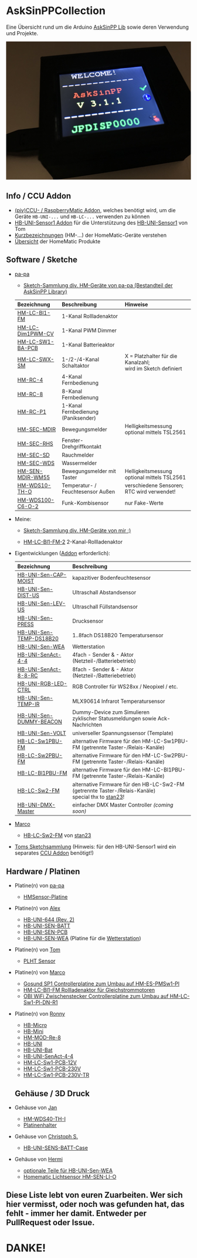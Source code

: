 # AskSinPPCollection
Eine Übersicht rund um die Arduino [AskSinPP Lib](https://github.com/pa-pa/AskSinPP/tree/master/examples) sowie deren Verwendung und Projekte.

![topimg](IMG_8916.jpg)

## Info / CCU Addon
- [(piv)CCU- / RaspberryMatic Addon](https://github.com/jp112sdl/JP-HB-Devices-addon), welches benötigt wird, um die Geräte `HB-UNI-...` und `HB-LC-...` verwenden zu können
- [HB-UNI-Sensor1 Addon](https://github.com/TomMajor/AskSinPP_Examples/tree/master/HB-UNI-Sensor1/CCU_RM) für die Unterstützung des [HB-UNI-Sensor1](https://github.com/TomMajor/AskSinPP_Examples/tree/master/HB-UNI-Sensor1) von Tom
- [Kurzbezeichnungen](https://wiki.fhem.de/wiki/HomeMatic_Namen_verstehen) (HM-...) der HomeMatic-Geräte verstehen
- [Übersicht](https://wiki.fhem.de/wiki/Homematic-Ger%C3%A4te%C3%BCbersicht) der HomeMatic Produkte

## Software / Sketche
- [pa-pa](https://github.com/pa-pa/AskSinPP)
  - [Sketch-Sammlung div. HM-Geräte von pa-pa (Bestandteil der AskSinPP Library)](https://github.com/pa-pa/AskSinPP/tree/master/examples) 
  
  | Bezeichnung        | Beschreibung           | Hinweise  |
  | ------------- |-------------|-----|
  | [HM-LC-Bl1-FM](https://github.com/pa-pa/AskSinPP/blob/master/examples/HM-LC-Bl1-FM/HM-LC-Bl1-FM.ino) | 1-Kanal Rollladenaktor | |
  | [HM-LC-Dim1PWM-CV](https://github.com/pa-pa/AskSinPP/blob/master/examples/HM-LC-Dim1PWM-CV/HM-LC-Dim1PWM-CV.ino) | 1-Kanal PWM Dimmer | |
  | [HM-LC-SW1-BA-PCB](https://github.com/pa-pa/AskSinPP/blob/master/examples/HM-LC-SW1-BA-PCB/HM-LC-SW1-BA-PCB.ino) | 1-Kanal Batterieaktor | |
  | [HM-LC-SWX-SM](https://github.com/pa-pa/AskSinPP/blob/master/examples/HM-LC-SWX-SM/HM-LC-SWX-SM.ino) | 1-/2-/4-Kanal Schaltaktor | X = Platzhalter für die Kanalzahl;<br/>wird im Sketch definiert |
  | [HM-RC-4](https://github.com/pa-pa/AskSinPP/blob/master/examples/HM-RC-4/HM-RC-4.ino) | 4-Kanal Fernbedienung | |
  | [HM-RC-8](https://github.com/pa-pa/AskSinPP/blob/master/examples/HM-RC-8/HM-RC-8.ino) | 8-Kanal Fernbedienung | |
  | [HM-RC-P1](https://github.com/pa-pa/AskSinPP/blob/master/examples/HM-RC-P1/HM-RC-P1.ino) | 1-Kanal Fernbedienung (Paniksender) | |
  | [HM-SEC-MDIR](https://github.com/pa-pa/AskSinPP/blob/master/examples/HM-SEC-MDIR/HM-SEC-MDIR.ino) | Bewegungsmelder | Helligkeitsmessung optional mittels TSL2561 |
  | [HM-SEC-RHS](https://github.com/pa-pa/AskSinPP/blob/master/examples/HM-SEC-RHS/HM-SEC-RHS.ino) | Fenster-Drehgriffkontakt | |
  | [HM-SEC-SD](https://github.com/pa-pa/AskSinPP/blob/master/examples/HM-SEC-SD/HM-SEC-SD.ino) | Rauchmelder | |
  | [HM-SEC-WDS](https://github.com/pa-pa/AskSinPP/blob/master/examples/HM-SEC-WDS/HM-SEC-WDS.ino) | Wassermelder | |
  | [HM-SEN-MDIR-WM55](https://github.com/pa-pa/AskSinPP/blob/master/examples/HM-SEN-MDIR-WM55/HM-SEN-MDIR-WM55.ino) | Bewegungsmelder mit Taster | Helligkeitsmessung optional mittels TSL2561 |
  | [HM-WDS10-TH-O](https://github.com/pa-pa/AskSinPP/blob/master/examples/HM-WDS10-TH-O/HM-WDS10-TH-O.ino) | Temperatur- / Feuchtesensor Außen | verschiedene Sensoren;<br/>RTC wird verwendet! |
  | [HM-WDS100-C6-O-2](https://github.com/pa-pa/AskSinPP/blob/master/examples/HM-WDS100-C6-O-2/HM-WDS100-C6-O-2.ino) | Funk-Kombisensor | nur Fake-Werte |
- Meine:
  - [Sketch-Sammlung div. HM-Geräte von mir :)](https://github.com/jp112sdl/Beispiel_AskSinPP/tree/master/examples)
  
  - [HM-LC-Bl1-FM-2](https://github.com/jp112sdl/HM-LC-Bl1-FM-2) 2-Kanal-Rollladenaktor

- Eigentwicklungen ([Addon](https://github.com/jp112sdl/JP-HB-Devices-addon) erforderlich):

  | Bezeichnung | Beschreibung |
  | ------------- |-----|
  | [HB-UNI-Sen-CAP-MOIST](https://github.com/jp112sdl/HB-UNI-Sen-CAP-MOIST) | kapazitiver Bodenfeuchtesensor |
  | [HB-UNI-Sen-DIST-US](https://github.com/jp112sdl/HB-UNI-Sen-DIST-US) | Ultraschall Abstandsensor |
  | [HB-UNI-Sen-LEV-US](https://github.com/jp112sdl/HB-UNI-Sen-LEV-US) | Ultraschall Füllstandsensor |
  | [HB-UNI-Sen-PRESS](https://github.com/jp112sdl/HB-UNI-Sen-PRESS) | Drucksensor |
  | [HB-UNI-Sen-TEMP-DS18B20](https://github.com/jp112sdl/HB-UNI-Sen-TEMP-DS18B20) | 1..8fach DS18B20 Temperatursensor |
  | [HB-UNI-Sen-WEA](https://github.com/jp112sdl/HB-UNI-Sen-WEA) | Wetterstation |
  | [HB-UNI-SenAct-4-4](https://github.com/jp112sdl/HB-UNI-SenAct-4-4) | 4fach - Sender & - Aktor (Netzteil-/Batteriebetrieb) |
  | [HB-UNI-SenAct-8-8-RC](https://github.com/jp112sdl/HB-UNI-SenAct-8-8-RC) | 8fach - Sender & - Aktor (Netzteil-/Batteriebetrieb) |
  | [HB-UNI-RGB-LED-CTRL](https://github.com/jp112sdl/HB-UNI-RGB-LED-CTRL) | RGB Controller für WS28xx / Neopixel / etc. |
  | [HB-UNI-Sen-TEMP-IR](https://github.com/jp112sdl/HB-UNI-Sen-TEMP-IR) | MLX90614 Infrarot Temperatursensor |
  | [HB-UNI-Sen-DUMMY-BEACON](https://github.com/jp112sdl/HB-UNI-Sen-DUMMY-BEACON) | Dummy-Device zum Simulieren<br>zyklischer Statusmeldungen sowie Ack-Nachrichten |
  | [HB-UNI-Sen-VOLT](https://github.com/jp112sdl/HB-UNI-Sen-VOLT) | universeller Spannungssensor (Template) |
  | [HB-LC-Sw1PBU-FM](https://github.com/jp112sdl/Beispiel_AskSinPP/tree/master/examples/HB-LC-Sw1PBU-FM) | alternative Firmware für den HM-LC-Sw1PBU-FM (getrennte Taster-/Relais-Kanäle) |
  | [HB-LC-Sw2PBU-FM](https://github.com/jp112sdl/Beispiel_AskSinPP/tree/master/examples/HB-LC-Sw2PBU-FM) | alternative Firmware für den HM-LC-Sw2PBU-FM (getrennte Taster-/Relais-Kanäle) |
  | [HB-LC-Bl1PBU-FM](https://github.com/jp112sdl/Beispiel_AskSinPP/tree/master/examples/HB-LC-Bl1PBU-FM) | alternative Firmware für den HM-LC-Bl1PBU-FM (getrennte Taster-/Relais-Kanäle) |
  | [HB-LC-Sw2-FM](https://github.com/stan23/HB-LC-Sw2-FM) | alternative Firmware für den HB-LC-Sw2-FM (getrennte Taster-/Relais-Kanäle)<br/>special thx to [stan23](https://github.com/stan23)! |
  | [HB-UNI-DMX-Master](https://github.com/jp112sdl/HB-UNI-DMX-Master) | einfacher DMX Master Controller _(coming soon)_ |

- [Marco](https://github.com/stan23)
  - [HB-LC-Sw2-FM](https://github.com/stan23/HB-LC-Sw2-FM) von [stan23](https://github.com/stan23)
- [Toms Sketchsammlung](https://github.com/TomMajor/AskSinPP_Examples) (Hinweis: für den HB-UNI-Sensor1 wird ein separates [CCU Addon](https://github.com/TomMajor/AskSinPP_Examples/tree/master/HB-UNI-Sensor1/CCU_RM) benötigt!)


## Hardware / Platinen
- Platine(n) von [pa-pa](https://github.com/pa-pa)
  - [HMSensor-Platine](https://github.com/pa-pa/HMSensor)

- Platine(n) von [Alex](https://github.com/alexreinert)
  - [HB-UNI-644 (Rev. 2)](https://github.com/alexreinert/PCB#hb-uni-644-rev-2) 
  - [HB-UNI-SEN-BATT](https://github.com/alexreinert/PCB#hb-uni-sen-batt) 
  - [HB-UNI-SEN-PCB](https://github.com/alexreinert/PCB#hb-uni-sen-pcb) 
  - [HB-UNI-SEN-WEA](https://github.com/alexreinert/PCB#hb-uni-sen-wea) (Platine für die [Wetterstation](https://github.com/jp112sdl/HB-UNI-Sen-WEA/tree/master))

- Platine(n) von [Tom](https://github.com/TomMajor)
  - [PLHT Sensor](https://github.com/TomMajor/AskSinPP_Examples/tree/master/PCB/Sensor_PLHT)

- Platine(n) von [Marco](https://github.com/stan23)
  - [Gosund SP1 Controllerplatine zum Umbau auf HM-ES-PMSw1-Pl](https://github.com/stan23/HM-ES-PMSw1-Pl_GosundSP1)
  - [HM-LC-Bl1-FM Rollladenaktor für Gleichstrommotoren](https://github.com/stan23/HM-LC-Bl1-FM-DC)
  - [OBI WiFi Zwischenstecker Controllerplatine zum Umbau auf HM-LC-Sw1-Pl-DN-R1](https://github.com/stan23/HM-LC-Sw1-Pl-DN-R1_OBI)
  
- Platine(n) von [Ronny](https://github.com/ronnythomas)
  - [HB-Micro](https://github.com/ronnythomas/HB-Micro)
  - [HB-Mini](https://github.com/ronnythomas/HB-Mini)
  - [HM-MOD-Re-8](https://github.com/ronnythomas/HM-MOD-Re-8)
  - [HB-UNI](https://github.com/ronnythomas/HB-UNI)
  - [HB-UNI-Bat](https://github.com/ronnythomas/HB-UNI-Bat)
  - [HB-UNI-SenAct-4-4](https://github.com/ronnythomas/HB-UNI-SenAct-4-4)
  - [HM-LC-Sw1-PCB-12V](https://github.com/ronnythomas/HM-LC-Sw1-PCB-12V)
  - [HM-LC-Sw1-PCB-230V](https://github.com/ronnythomas/HM-LC-Sw1-PCB-230V)
  - [HM-LC-Sw1-PCB-230V-TR](https://github.com/ronnythomas/HM-LC-Sw1-PCB-230V-TR)
  
  ## Gehäuse / 3D Druck
- Gehäuse von [Jan](https://www.thingiverse.com/Schmelzerboy)
  - [HM-WDS40-TH-I](https://www.thingiverse.com/thing:3184336)
  - [Platinenhalter](https://www.thingiverse.com/thing:3158997)
- Gehäuse von [Christoph S.](https://www.thingiverse.com/ChristophStr)
  - [HB-UNI-SENS-BATT-Case](https://www.thingiverse.com/thing:3028730)
- Gehäuse von [Hermi](https://www.thingiverse.com/hermi_le)
  - [optionale Teile für HB-UNI-Sen-WEA](https://www.thingiverse.com/thing:3173141)
  - [Homematic Lichtsensor HM-SEN-LI-O](https://www.thingiverse.com/thing:3196116)
  
  
## Diese Liste lebt von euren Zuarbeiten. Wer sich hier vermisst, oder noch was gefunden hat, das fehlt - immer her damit. Entweder per PullRequest oder Issue. 

# DANKE!
